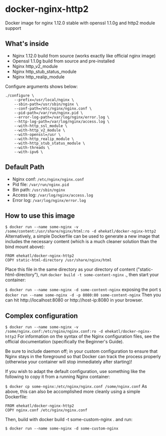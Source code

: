 # docker-nginx-http2
Docker image for nginx 1.12.0 stable with openssl 1.1.0g and http2 module support

## What's inside
 - Nginx 1.12.0 build from source (works exactly like official nginx image)
 - Openssl 1.1.0g build from source and pre-installed
 - Nginx http_v2_module
 - Nginx http_stub_status_module
 - Nginx http_realip_module

 Configure arguments shows below:
```
./configure \
    --prefix=/usr/local/nginx \
    --sbin-path=/usr/sbin/nginx \
    --conf-path=/etc/nginx/nginx.conf \
    --pid-path=/var/run/nginx.pid \
    --error-log-path=/var/log/nginx/error.log \
    --http-log-path=/var/log/nginx/access.log \
    --with-http_ssl_module \
    --with-http_v2_module \
    --with-openssl=/usr \
    --with-http_realip_module \
    --with-http_stub_status_module \
    --with-threads \
    --with-ipv6 \
```

## Default Path
 - Nginx conf: `/etc/nginx/nginx.conf`
 - Pid file: `/var/run/nginx.pid`
 - Bin path: `/usr/sbin/nginx`
 - Access log: `/var/log/nginx/access.log`
 - Error log: `/var/log/nginx/error.log`

## How to use this image
`$ docker run --name some-nginx -v /some/content:/usr/share/nginx/html:ro -d ehekatl/docker-nginx-http2`
Alternatively, a simple Dockerfile can be used to generate a new image that includes the necessary content (which is a much cleaner solution than the bind mount above):
```
FROM ehekatl/docker-nginx-http2
COPY static-html-directory /usr/share/nginx/html
```
Place this file in the same directory as your directory of content ("static-html-directory"), run `docker build -t some-content-nginx` ., then start your container:

`$ docker run --name some-nginx -d some-content-nginx`
exposing the port
`$ docker run --name some-nginx -d -p 8080:80 some-content-nginx`
Then you can hit http://localhost:8080 or http://host-ip:8080 in your browser.

## Complex configuration
`$ docker run --name some-nginx -v /some/nginx.conf:/etc/nginx/nginx.conf:ro -d ehekatl/docker-nginx-http2`
For information on the syntax of the Nginx configuration files, see the official documentation (specifically the Beginner's Guide).

Be sure to include daemon off; in your custom configuration to ensure that Nginx stays in the foreground so that Docker can track the process properly (otherwise your container will stop immediately after starting)!

If you wish to adapt the default configuration, use something like the following to copy it from a running Nginx container:

`$ docker cp some-nginx:/etc/nginx/nginx.conf /some/nginx.conf`
As above, this can also be accomplished more cleanly using a simple Dockerfile:
```
FROM ehekatl/docker-nginx-http2
COPY nginx.conf /etc/nginx/nginx.conf
```
Then, build with docker build -t some-custom-nginx . and run:

`$ docker run --name some-nginx -d some-custom-nginx`
